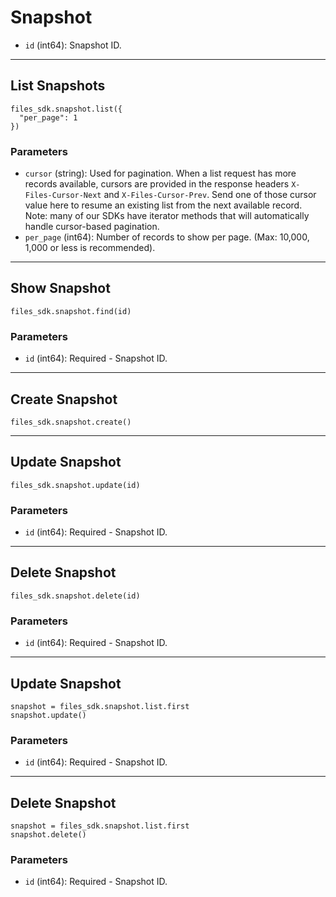 # Snapshot

* `id` (int64): Snapshot ID.


---

## List Snapshots

```
files_sdk.snapshot.list({
  "per_page": 1
})
```

### Parameters

* `cursor` (string): Used for pagination.  When a list request has more records available, cursors are provided in the response headers `X-Files-Cursor-Next` and `X-Files-Cursor-Prev`.  Send one of those cursor value here to resume an existing list from the next available record.  Note: many of our SDKs have iterator methods that will automatically handle cursor-based pagination.
* `per_page` (int64): Number of records to show per page.  (Max: 10,000, 1,000 or less is recommended).


---

## Show Snapshot

```
files_sdk.snapshot.find(id)
```

### Parameters

* `id` (int64): Required - Snapshot ID.


---

## Create Snapshot

```
files_sdk.snapshot.create()
```


---

## Update Snapshot

```
files_sdk.snapshot.update(id)
```

### Parameters

* `id` (int64): Required - Snapshot ID.


---

## Delete Snapshot

```
files_sdk.snapshot.delete(id)
```

### Parameters

* `id` (int64): Required - Snapshot ID.


---

## Update Snapshot

```
snapshot = files_sdk.snapshot.list.first
snapshot.update()
```

### Parameters

* `id` (int64): Required - Snapshot ID.


---

## Delete Snapshot

```
snapshot = files_sdk.snapshot.list.first
snapshot.delete()
```

### Parameters

* `id` (int64): Required - Snapshot ID.
